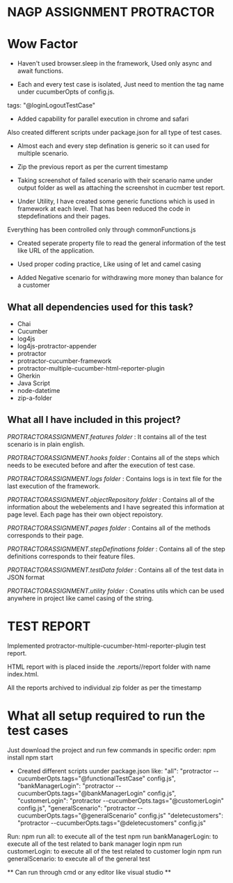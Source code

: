 # NAGP ASSIGNMENT PROTRACTOR

# Wow Factor

* Haven't used browser.sleep in the framework, Used only async and await functions.

* Each and every test case is isolated, Just need to mention the tag name under cucumberOpts of config.js. 

tags: "@loginLogoutTestCase"

* Added capability for parallel execution in chrome and safari 

Also created different scripts under package.json for all type of test cases.

* Almost each and every step defination is generic so it can used for multiple scenario.

* Zip the previous report as per the current timestamp

* Taking screenshot of failed scenario with their scenario name under output folder as well as attaching the screenshot in cucmber test report.

* Under Utility, I have created some generic functions which is used in framework at each level. That has been reduced the code in stepdefinations and their pages.

Everything has been controlled only through commonFunctions.js

* Created seperate property file to read the general information of the test like URL of the application.

* Used proper coding practice, Like using of let and camel casing

* Added Negative scenario for withdrawing more money than balance for a customer

**What all dependencies used for this task?**
-----
 * Chai
 * Cucumber
 * log4js
 * log4js-protractor-appender
 * protractor
 * protractor-cucumber-framework
 * protractor-multiple-cucumber-html-reporter-plugin
 * Gherkin
 * Java Script
 * node-datetime
 * zip-a-folder
 

**What all I have included in this project?**
----
*PROTRACTORASSIGNMENT.features folder* : It contains all of the test scenario is in plain english.

*PROTRACTORASSIGNMENT.hooks folder* : Contains all of the steps which needs to be executed before and after the execution of test case.

*PROTRACTORASSIGNMENT.logs folder* : Contains logs is in text file for the last execution of the framework.

*PROTRACTORASSIGNMENT.objectRepository folder* : Contains all of the information about the webelements and I have segreated this information at page level. Each page has their own object repoistory.

*PROTRACTORASSIGNMENT.pages folder* : Contains all of the methods corresponds to their page.

*PROTRACTORASSIGNMENT.stepDefinations folder* : Contains all of the step definitions corresponds to their feature files.

*PROTRACTORASSIGNMENT.testData folder* : Contains all of the test data in JSON format

*PROTRACTORASSIGNMENT.utility folder* : Conatins utils which can be used anywhere in project like camel casing of the string.

# TEST REPORT

Implemented protractor-multiple-cucumber-html-reporter-plugin test report.

HTML report with is placed inside the .reports//report folder with name index.html.

All the reports archived to individual zip folder as per the timestamp


# What all setup required to run the test cases

Just download the project and run few commands in specific order:
npm install
npm start

* Created different scripts uunder package.json like:
    "all": "protractor --cucumberOpts.tags=\"@functionalTestCase\" config.js",
    "bankManagerLogin": "protractor --cucumberOpts.tags=\"@bankManagerLogin\" config.js",
    "customerLogin": "protractor --cucumberOpts.tags=\"@customerLogin\" config.js",
    "generalScenario": "protractor --cucumberOpts.tags=\"@generalScenario\" config.js"
    "deletecustomers": "protractor --cucumberOpts.tags=\"@deletecustomers\" config.js"

Run:
npm run all: to execute all of the test
npm run bankManagerLogin: to execute all of the test related to bank manager login
npm run customerLogin: to execute all of the test related to customer login
npm run generalScenario: to execute all of the general test

** Can run through cmd or any editor like visual studio **

